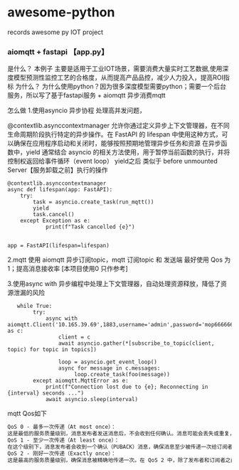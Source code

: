 # awesome-python
records awesome py IOT project

### aiomqtt + fastapi 【app.py】
是什么？
本例子 主要是适用于工业IOT场景，需要消费大量实时工艺数据,使用深度模型预测性监控工艺的合格度，从而提高产品品控，减少人力投入，提高ROI指标
为什么？
为什么使用python？因为很多深度模型需要python；需要一个后台服务，所以写了基于fastapi服务 + aiomqtt 异步消费mqtt

怎么做
1.使用asyncio 异步协程 处理高并发问题，

@contextlib.asynccontextmanager 允许你通过定义异步上下文管理器，在不同生命周期阶段执行特定的异步操作。在 FastAPI 的 lifespan 中使用这种方式，可以确保在应用程序启动和关闭时，能够按照预期地管理异步任务和资源
在异步函数中，yield 通常结合 asyncio 的相关方法使用，用于暂停当前函数的执行，并将控制权返回给事件循环（event loop）
yield之后 类似于 before unmounted Server【服务卸载之前】执行的操作

```python3
@contextlib.asynccontextmanager
async def lifespan(app: FastAPI):
    try:
        task = asyncio.create_task(run_mqtt())
        yield
        task.cancel()
    except Exception as e:
            print(f"Task cancelled {e}")
            

app = FastAPI(lifespan=lifespan)

```


2.mqtt 使用 aiomqtt 异步订阅topic，mqtt 订阅topic 和 发送端 最好使用 Qos 为 1；提高消息接收率 [本项目使用0 只作参考]

3.使用async with 异步编程中处理上下文管理器，自动处理资源释放，降低了资源泄漏的风险

```python3
   while True:
        try:
            async with aiomqtt.Client('10.165.39.69',1883,username='admin',password='mop666666') as c:
                client = c
                await asyncio.gather(*[subscribe_to_topic(client, topic) for topic in topics])

                loop = asyncio.get_event_loop()
                async for message in c.messages:
                     loop.create_task(foo(message))
        except aiomqtt.MqttError as e:
            print(f"Connection lost due to {e}; Reconnecting in {interval} seconds ...")
            await asyncio.sleep(interval)

```


mqtt Qos如下
```txt
QoS 0 - 最多一次传递（At most once）：
这是最低的服务质量级别，消息发布者发送消息后，不会收到任何确认。消息可能会丢失或重复，也没有重新传输的机制。适用于实时性要求不高，且消息丢失或重复对系统影响不大的场景。
QoS 1 - 至少一次传递（At least once）：
在这个级别下，消息发布者会收到一个确认（PUBACK）消息，确保消息至少被传递一次给订阅者。如果发布者没有收到确认，它会重新发送消息，这样可以确保消息最终被接收。这种确认机制保证了消息不会丢失，但可能会导致消息重复
QoS 2 - 刚好一次传递（Exactly once）：
这是最高的服务质量级别，确保消息被精确地传递一次。在 QoS 2 中，除了发布者和订阅者之间的确认（PUBREC、PUBREL 和 PUBCOMP）外，还使用了消息排重和顺序控制。虽然 QoS 2 提供了最高的可靠性，但由于需要更多的通信开销和处理，因此它可能会导致一些性能损失。
```
